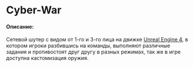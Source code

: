 # Cyber-War
#### Описание:
Cетевой шутер с видом от 1-го и 3-го лица на движке [Unreal Engine 4](https://www.unrealengine.com/), в котором игроки разбившись на команды, выполняют различные задания и противостоят друг другу в разных режимах, так же в игре доступна кастомизация оружия.
